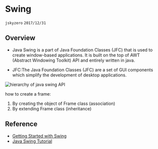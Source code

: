 # Swing
`jskyzero` `2017/12/31`

## Overview

+ Java Swing is a part of Java Foundation Classes (JFC) that is used to create window-based applications. It is built on the top of AWT (Abstract Windowing Toolkit) API and entirely written in java.

+ JFC:The Java Foundation Classes (JFC) are a set of GUI components which simplify the development of desktop applications.

![hierarchy of java swing API](http://www.javatpoint.com/images/swinghierarchy.jpg)

how to create a frame:
1. By creating the object of Frame class (association) 
2. By extending Frame class (inheritance)

## Reference

+ [Getting Started with Swing](https://docs.oracle.com/javase/tutorial/uiswing/start/index.html)
+ [Java Swing Tutorial](http://www.javatpoint.com/java-swing)
